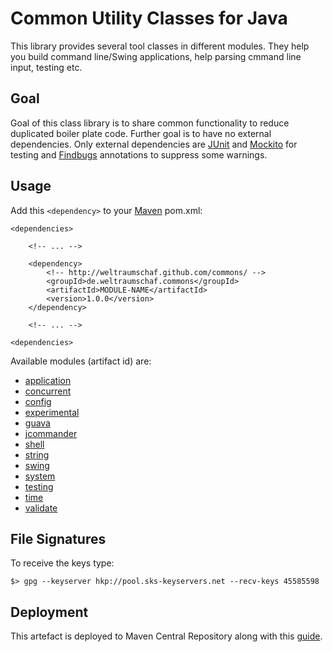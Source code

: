 # Common Utility Classes for Java

This library provides  several tool classes in different modules.  They help you
build command line/Swing  applications, help parsing cmmand  line input, testing
etc.

## Goal

Goal  of  this  class  library  is  to  share  common  functionality  to  reduce
duplicated boiler plate code. Further goal  is to have no external dependencies.
Only  external  dependencies  are   [JUnit][junit]  and  [Mockito][mockito]  for
testing and [Findbugs][findbugs] annotations to suppress some warnings.

## Usage

Add this <code>&lt;dependency&gt;</code> to your [Maven][maven] pom.xml:

    <dependencies>

        <!-- ... -->

        <dependency>
            <!-- http://weltraumschaf.github.com/commons/ -->
            <groupId>de.weltraumschaf.commons</groupId>
            <artifactId>MODULE-NAME</artifactId>
            <version>1.0.0</version>
        </dependency>

        <!-- ... -->

    <dependencies>

Available modules (artifact id) are:

- [application](application/index.html)
- [concurrent](concurrent/index.html)
- [config](config/index.html)
- [experimental](experimental/index.html)
- [guava](guava/index.html)
- [jcommander](jcommander/index.html)
- [shell](shell/index.html)
- [string](string/index.html)
- [swing](swing/index.html)
- [system](system/index.html)
- [testing](testing/index.html)
- [time](time/index.html)
- [validate](validate/index.html)

## File Signatures

To receive the keys type:

    $> gpg --keyserver hkp://pool.sks-keyservers.net --recv-keys 45585598

## Deployment

This  artefact  is  deployed  to   Maven  Central  Repository  along  with  this
[guide][sonatype].

[sonatype]: http://maven.apache.org/guides/mini/guide-central-repository-upload.html
[maven]:    http://maven.apache.org/
[junit]:    http://www.junit.org/
[mockito]:  http://code.google.com/p/mockito/
[findbugs]: http://findbugs.sourceforge.net/
